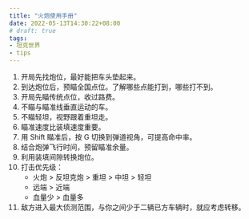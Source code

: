 ```yaml
---
title: "火炮使用手册"
date: 2022-05-13T14:30:22+08:00
# draft: true
tags:
- 坦克世界
- tips
---
```


1. 开局先找炮位，最好能把车头垫起来。
2. 到达炮位后，预瞄全国点位。了解哪些点能打到，哪些打不到。
3. 开局先瞄传统点位，收过路费。
4. 不瞄与瞄准线垂直运动的车。
5. 不瞄轻坦，视野跟着重坦走。
6. 瞄准速度比装填速度重要。
7. 用 Shift 瞄准后，按 G 切换到弹道视角，可提高命中率。
8. 结合炮弹飞行时间，预留瞄准余量。
9. 利用装填间隙转换炮位。
10. 打击优先级：
    - 火炮 > 反坦克炮 > 重坦 > 中坦 > 轻坦
    - 远端 > 近端
    - 血量少 > 血量多
11. 敌方进入最大侦测范围，与你之间少于二辆已方车辆时，就应考虑转移。
